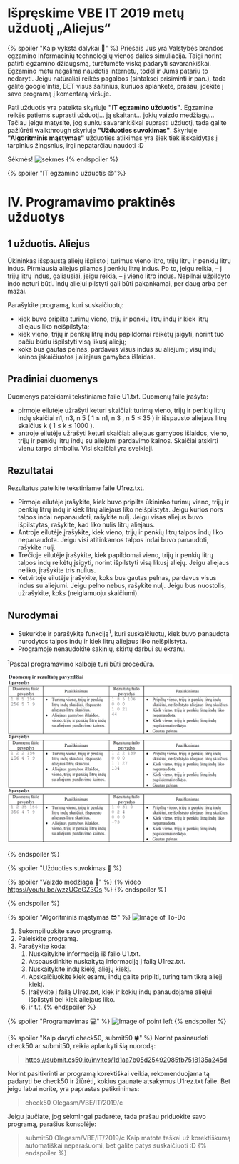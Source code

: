 # Išpręskime VBE IT 2019 metų užduotį „Aliejus“

{% spoiler "Kaip vyksta dalykai :pencil:" %}
Priešais Jus yra Valstybės brandos egzamino Informacinių technologijų vienos dalies simuliacija. Taigi norint patirti egzamino džiaugsmą, turėtumėte viską padaryti savarankiškai.
Egzamino metu negalima naudotis internetu, todėl ir Jums patariu to nedaryti.
Jeigu natūraliai reikės pagalbos (sintaksei prisiminti ir pan.), tada galite google'intis, BET visus šaltinius, kuriuos aplankėte, prašau, įdėkite į savo programą į komentarą viršuje.

Pati užduotis yra pateikta skyriuje **"IT egzamino užduotis"**. Egzamine reikės patiems suprasti užduotį... ją skaitant... jokių vaizdo medžiagų...
Tačiau jeigu matysite, jog sunku savarankiškai suprasti užduotį, tada galite pažiūrėti walkthrough skyriuje **"Užduoties suvokimas"**.
Skyriuje **"Algoritminis mąstymas"** užduoties atlikimas yra šiek tiek išskaidytas į tarpinius žingsnius, irgi nepatarčiau naudoti :D

Sėkmės!
![sekmes](https://media.makeameme.org/created/good-luck-youve.jpg)
{% endspoiler %}

{% spoiler "IT egzamino užduotis :scream:"%}

# IV. Programavimo praktinės užduotys

## 1 užduotis. Aliejus 

Ūkininkas išspaustą aliejų išpilsto į turimus vieno litro, trijų litrų ir penkių litrų indus. Pirmiausia
aliejus pilamas į penkių litrų indus. Po to, jeigu reikia, – į trijų litrų indus, galiausiai, jeigu reikia, – į
vieno litro indus. Nepilnai užpildyto indo neturi būti. Indų aliejui pilstyti gali būti pakankamai, per daug
arba per mažai.


Parašykite programą, kuri suskaičiuotų:
  * kiek buvo pripilta turimų vieno, trijų ir penkių litrų indų ir kiek litrų aliejaus liko neišpilstyta;
  * kiek vieno, trijų ir penkių litrų indų papildomai reikėtų įsigyti, norint tuo pačiu būdu išpilstyti visą
likusį aliejų;
  * koks bus gautas pelnas, pardavus visus indus su aliejumi; visų indų kainos įskaičiuotos į aliejaus
gamybos išlaidas.

## Pradiniai duomenys

Duomenys pateikiami tekstiniame faile U1.txt.
Duomenų faile įrašyta:
* pirmoje eilutėje užrašyti keturi skaičiai: turimų vieno, trijų ir penkių litrų indų skaičiai
n1, n3, n 5 ( 1 ≤ n1, n 3 , n 5 ≤ 35 ) ir išspausto aliejaus litrų skaičius
k ( 1 ≤ k ≤ 1000 ).
* antroje eilutėje užrašyti keturi skaičiai: aliejaus gamybos išlaidos, vieno, trijų ir penkių litrų indų
su aliejumi pardavimo kainos.
Skaičiai atskirti vienu tarpo simboliu. Visi skaičiai yra sveikieji.

## Rezultatai

Rezultatus pateikite tekstiniame faile U1rez.txt.
* Pirmoje eilutėje įrašykite, kiek buvo pripilta ūkininko turimų vieno, trijų ir penkių litrų indų ir
kiek litrų aliejaus liko neišpilstyta. Jeigu kurios nors talpos indai nepanaudoti, rašykite nulį. Jeigu
visas aliejus buvo išpilstytas, rašykite, kad liko nulis litrų aliejaus.
* Antroje eilutėje įrašykite, kiek vieno, trijų ir penkių litrų talpos indų liko nepanaudota. Jeigu visi
atitinkamos talpos indai buvo panaudoti, rašykite nulį.
* Trečioje eilutėje įrašykite, kiek papildomai vieno, trijų ir penkių litrų talpos indų reikėtų įsigyti,
norint išpilstyti visą likusį aliejų. Jeigu aliejaus neliko, įrašykite tris nulius.
* Ketvirtoje eilutėje įrašykite, koks bus gautas pelnas, pardavus visus indus su aliejumi. Jeigu pelno
nebus, rašykite nulį. Jeigu bus nuostolis, užrašykite, koks (neigiamuoju skaičiumi).

## Nurodymai

* Sukurkite ir parašykite funkciją<sup>1</sup>, kuri suskaičiuotų, kiek buvo panaudota nurodytos talpos indų ir
kiek litrų aliejaus liko neišpilstyta.
* Programoje nenaudokite sakinių, skirtų darbui su ekranu.

<sup>1</sup>Pascal programavimo kalboje turi būti procedūra.

![lentele](VBE-IT-2019-Aliejus.png)

{% endspoiler %}

{% spoiler "Užduoties suvokimas :muscle: %}

{% spoiler "Vaizdo medžiaga :movie_camera:" %}
{% video https://youtu.be/wzzUCeGZ3Os %}
{% endspoiler %}

{% endspoiler %}

{% spoiler "Algoritminis mąstymas :sunglasses:" %}
![Image of To-Do](https://pbs.twimg.com/media/C1jVr21XcAAosxF.jpg)
1. Sukompiliuokite savo programą.
1. Paleiskite programą.
1. Parašykite koda:
    1. Nuskaitykite informaciją iš failo U1.txt.
    1. Atspausdinkite nuskaitytą informaciją į failą U1rez.txt.
    1. Nuskaitykite indų kiekį, aliejų kiekį.
    1. Apskaičiuokite kiek esamų indų galite pripilti, turing tam tikrą aliejį kiekį.
    1. Įrašykite į failą U1rez.txt, kiek ir kokių indų panaudojame aliejui išpilstyti bei kiek aliejaus liko.
    1.  ir t.t.
{% endspoiler %} 

{% spoiler "Programavimas :computer:" %}
![Image of point left](https://media1.giphy.com/media/1n9At3XeXvyVZdydfK/giphy.gif)
{% endspoiler %} 

{% spoiler "Kaip daryti check50, submit50 :four_leaf_clover:" %}
Norint pasinaudoti check50 ar submit50, reikia aplankyti šią nuorodą:
> https://submit.cs50.io/invites/1d1aa7b05d25492085fb7518135a245d

Norint pasitikrinti ar programą korektiškai veikia, rekomenduojama tą padaryti be check50 ir žiūrėti, kokius gaunate atsakymus U1rez.txt faile. Bet jeigu labai norite, yra paprastas patikrinimas:
> check50 Olegasm/VBE/IT/2019/c

Jeigu jaučiate, jog sėkmingai padarėte, tada prašau priduokite savo programą, parašius konsolėje:
> submit50 Olegasm/VBE/IT/2019/c
Kaip matote taškai už korektiškumą automatiškai neparašuomi, bet galite patys suskaičiuoti :D
{% endspoiler %} 

